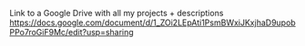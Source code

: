 Link to a Google Drive with all my projects + descriptions
https://docs.google.com/document/d/1_ZOi2LEpAti1PsmBWxiJKxjhaD9upobPPo7roGiF9Mc/edit?usp=sharing
